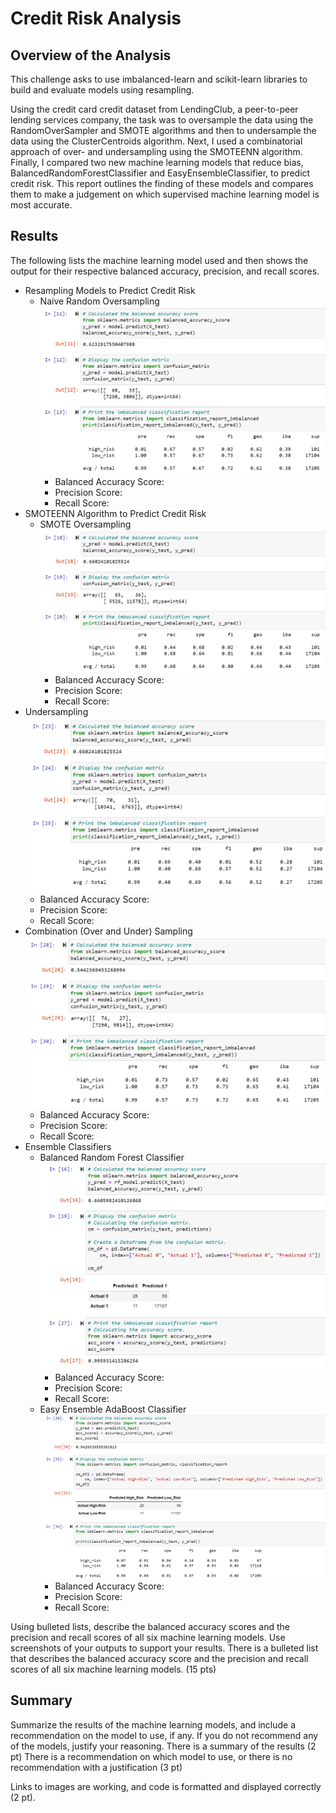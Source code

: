 # Credit Risk Analysis
## Overview of the Analysis
This challenge asks to use imbalanced-learn and scikit-learn libraries to build and evaluate models using resampling.

Using the credit card credit dataset from LendingClub, a peer-to-peer lending services company, the task was to oversample the data using the RandomOverSampler and SMOTE algorithms and then to undersample the data using the ClusterCentroids algorithm. Next, I used a combinatorial approach of over- and undersampling using the SMOTEENN algorithm. Finally, I compared two new machine learning models that reduce bias, BalancedRandomForestClassifier and EasyEnsembleClassifier, to predict credit risk. This report outlines the finding of these models and compares them to make a judgement on which supervised machine learning model is most accurate.

## Results
The following lists the machine learning model used and then shows the output for their respective balanced accuracy, precision, and recall scores.
* Resampling Models to Predict Credit Risk
  - Naive Random Oversampling
  ![Naive Random Oversampling](https://github.com/machudpicchu/Credit_Risk_Analysis/blob/main/Naive_Random_Oversampling.png)
    - Balanced Accuracy Score: 
    - Precision Score: 
    - Recall Score: 
* SMOTEENN Algorithm to Predict Credit Risk
  - SMOTE Oversampling
  ![SMOTE Oversampling](https://github.com/machudpicchu/Credit_Risk_Analysis/blob/main/SMOTE_Oversampling.png)
    - Balanced Accuracy Score: 
    - Precision Score: 
    - Recall Score: 
* Undersampling
  ![Undersampling](https://github.com/machudpicchu/Credit_Risk_Analysis/blob/main/Undersampling.png)
    - Balanced Accuracy Score: 
    - Precision Score: 
    - Recall Score: 
* Combination (Over and Under) Sampling
  ![Combination Sampling](https://github.com/machudpicchu/Credit_Risk_Analysis/blob/main/Combination_Over_Under_Sampling.png)
    - Balanced Accuracy Score: 
    - Precision Score: 
    - Recall Score: 
* Ensemble Classifiers
  - Balanced Random Forest Classifier
  ![Balanced Random Forest Classifier](https://github.com/machudpicchu/Credit_Risk_Analysis/blob/main/Balanced_Random_Forest_Classifier.png)
    - Balanced Accuracy Score: 
    - Precision Score: 
    - Recall Score: 
  - Easy Ensemble AdaBoost Classifier
  ![Easy Ensemble AdaBoost Classifier](https://github.com/machudpicchu/Credit_Risk_Analysis/blob/main/Easy_Ensemble_AdaBoost_Classifier.png)
    - Balanced Accuracy Score: 
    - Precision Score: 
    - Recall Score: 

Using bulleted lists, describe the balanced accuracy scores and the precision and recall scores of all six machine learning models. Use screenshots of your outputs to support your results.
There is a bulleted list that describes the balanced accuracy score and the precision and recall scores of all six machine learning models. (15 pts)
## Summary
Summarize the results of the machine learning models, and include a recommendation on the model to use, if any. If you do not recommend any of the models, justify your reasoning.
There is a summary of the results (2 pt)
There is a recommendation on which model to use, or there is no recommendation with a justification (3 pt)

Links to images are working, and code is formatted and displayed correctly (2 pt).
